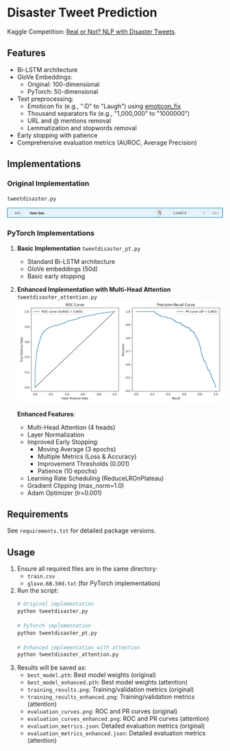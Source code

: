 # Disaster Tweet Prediction
Kaggle Competition: [Real or Not? NLP with Disaster Tweets](https://www.kaggle.com/c/nlp-getting-started/overview).

## Features
- Bi-LSTM architecture
- GloVe Embeddings:
  - Original: 100-dimensional
  - PyTorch: 50-dimensional
- Text preprocessing:
  - Emoticon fix (e.g., ":D" to "Laugh") using [emoticon_fix](https://github.com/xga0/emoticon_fix)
  - Thousand separators fix (e.g., "1,000,000" to "1000000")
  - URL and @ mentions removal
  - Lemmatization and stopwords removal
- Early stopping with patience
- Comprehensive evaluation metrics (AUROC, Average Precision)

## Implementations
### Original Implementation
`tweetdisaster.py`

![performance](https://raw.githubusercontent.com/xga0/DisasterTweetPrediction/master/img/disaster%20tweet.png)

### PyTorch Implementations
1. **Basic Implementation**
   `tweetdisaster_pt.py`
   - Standard Bi-LSTM architecture
   - GloVe embeddings (50d)
   - Basic early stopping

2. **Enhanced Implementation with Multi-Head Attention**
   `tweetdisaster_attention.py`
   ![evaluation_curves_enhanced](https://raw.githubusercontent.com/xga0/DisasterTweetPrediction/refs/heads/master/img/evaluation_curves_enhanced.png)
   
   **Enhanced Features**:
   - Multi-Head Attention (4 heads)
   - Layer Normalization
   - Improved Early Stopping:
     - Moving Average (3 epochs)
     - Multiple Metrics (Loss & Accuracy)
     - Improvement Thresholds (0.001)
     - Patience (10 epochs)
   - Learning Rate Scheduling (ReduceLROnPlateau)
   - Gradient Clipping (max_norm=1.0)
   - Adam Optimizer (lr=0.001)

## Requirements
See `requirements.txt` for detailed package versions.

## Usage
1. Ensure all required files are in the same directory:
   - `train.csv`
   - `glove.6B.50d.txt` (for PyTorch implementation)
2. Run the script:
   ```bash
   # Original implementation
   python tweetdisaster.py
   
   # PyTorch implementation
   python tweetdisaster_pt.py
   
   # Enhanced implementation with attention
   python tweetdisaster_attention.py
   ```
3. Results will be saved as:
   - `best_model.pth`: Best model weights (original)
   - `best_model_enhanced.pth`: Best model weights (attention)
   - `training_results.png`: Training/validation metrics (original)
   - `training_results_enhanced.png`: Training/validation metrics (attention)
   - `evaluation_curves.png`: ROC and PR curves (original)
   - `evaluation_curves_enhanced.png`: ROC and PR curves (attention)
   - `evaluation_metrics.json`: Detailed evaluation metrics (original)
   - `evaluation_metrics_enhanced.json`: Detailed evaluation metrics (attention)
